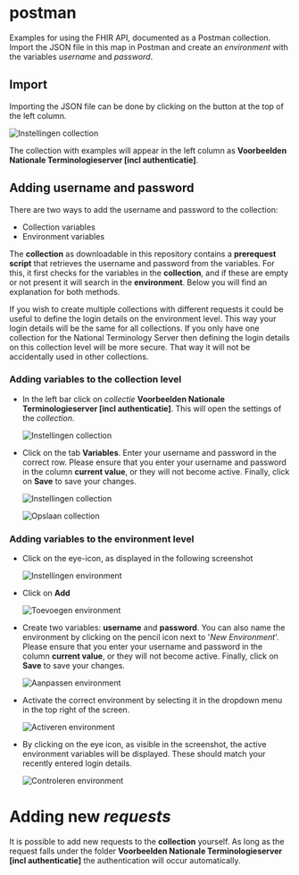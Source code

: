 # postman
Examples for using the FHIR API, documented as a Postman collection. Import the JSON file in this map in Postman and create an *environment* with the variables *username* and *password*.

## Import
Importing the JSON file can be done by clicking on the button at the top of the left column.  

   ![Instellingen collection](screenshots/import_json.png)
   
The collection with examples will appear in the left column as __Voorbeelden Nationale Terminologieserver [incl authenticatie]__.

## Adding username and password
There are two ways to add the username and password to the collection:
- Collection variables
- Environment variables

The __collection__ as downloadable in this repository contains a __prerequest script__ that retrieves the username and password from the variables. For this, it first checks for the variables in the __collection__, and if these are empty or not present it will search in the __environment__. Below you will find an explanation for both methods.

If you wish to create multiple collections with different requests it could be useful to define the login details on the environment level. This way your login details will be the same for all collections. If you only have one collection for the National Terminology Server then defining the login details on this collection level will be more secure. That way it will not be accidentally used in other collections.


### Adding variables to the __collection__ level
- In the left bar click on _collectie_ __Voorbeelden Nationale Terminologieserver [incl authenticatie]__. This will open the settings of the _collection_.

    ![Instellingen collection](screenshots/openen_variabelen_collection.png)

- Click on the tab __Variables__. Enter your username and password in the correct row. Please ensure that you enter your username and password in the column __current value__, or they will not become active. Finally, click on __Save__ to save your changes.
    
    ![Instellingen collection](screenshots/wijzigen_variabelen_collection.png)
    
    ![Opslaan collection](screenshots/opslaan_variabelen_collection.png)


### Adding variables to the __environment__ level
- Click on the eye-icon, as displayed in the following screenshot

    ![Instellingen environment](screenshots/aanmaken_environment.png)
- Click on __Add__

    ![Toevoegen environment](screenshots/toevoegen_environment.png)
- Create two variables: __username__ and __password__. You can also name the environment by clicking on the pencil icon next to '_New Environment_'. Please ensure that you enter your username and password in the column __current value__, or they will not become active. Finally, click on __Save__ to save your changes.

    ![Aanpassen environment](screenshots/aanpassen_environment.png)
- Activate the correct environment by selecting it in the dropdown menu in the top right of the screen.

    ![Activeren environment](screenshots/activeren_environment.png)

- By clicking on the eye icon, as visible in the screenshot, the active environment variables will be displayed. These should match your recently entered login details. 

    ![Controleren environment](screenshots/controleren_actieve_environment.png)

# Adding new _requests_
It is possible to add new requests to the __collection__ yourself. As long as the request falls under the folder __Voorbeelden Nationale Terminologieserver [incl authenticatie]__ the authentication will occur automatically.

